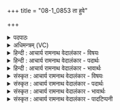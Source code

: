 +++
title = "08-1_0853 ता हुवे"

+++
<details><summary>पदपाठः</summary>

ता꣢। हु꣣वे। य꣡योः꣢꣯। इ꣡द꣢म्। प꣣प्ने꣢। वि꣡श्व꣢꣯म्। पु꣣रा꣢। कृ꣣त꣢म्। इ꣣न्द्रा꣢ग्नी। इ꣣न्द्र। अग्नी꣡इति꣢। न। म꣣र्धतः। ८५३।
</details>

<details><summary>अधिमन्त्रम् (VC)</summary>

- इन्द्राग्नी
- भरद्वाजो बार्हस्पत्यः
- गायत्री
- षड्जः
</details>

<details><summary>हिन्दी : आचार्य रामनाथ वेदालंकार - विषयः</summary>

प्रथम मन्त्र में परमात्मा और जीवात्मा का विषय है।
</details>

<details><summary>हिन्दी : आचार्य रामनाथ वेदालंकार - पदार्थः</summary>

पदार्थान्वयभाषाः -  मैं (ता) उन इन्द्र और अग्नि अर्थात् परमात्मा और जीवात्मा को (हुवे) बुलाता हूँ, (ययोः) जिनका (इदम्) यह सामने दिखाई देनेवाला (पुरा) पहले का (कृतम्) किया हुआ (विश्वम्) समस्त कार्य (पप्ने) सबके द्वारा स्तुति पाता है। (इन्द्राग्नी) उपासना किया हुआ परमात्मा और उद्बोधन दिया हुआ जीवात्मा दोनों (न मर्धतः) कभी हानि नहीं पहुँचाते,प्रत्युत सदा लाभकारी होते हैं ॥१॥
</details>

<details><summary>हिन्दी : आचार्य रामनाथ वेदालंकार - भावार्थः</summary>

भावार्थभाषाः -  परमात्मा ने जो ब्रह्माण्ड रचा है और जीवात्मा देह धारण करके जिन महान् कार्यों को अपने बुद्धिकौशल से करता है,उनसे उन दोनों का महान् गौरव प्रकट होता है ॥१॥
</details>

<details><summary>संस्कृत : आचार्य रामनाथ वेदालंकार - विषयः</summary>

तत्रादौ परमात्मजीवात्मविषयमाह।
</details>

<details><summary>संस्कृत : आचार्य रामनाथ वेदालंकार - पदार्थः</summary>

पदार्थान्वयभाषाः -  अहम् (ता) तौ इन्द्राग्नी परमात्मजीवात्मानौ (हुवे) आह्वयामि (ययोः) परमात्मजीवात्मनोः (इदम्) एतत् पुरतोऽवलोक्यमानम् (पुरा) प्राक्काले (कृतम्) संपादितम् (विश्वम्) समस्तं कार्यम् (पप्ने) सर्वैः स्तूयते।[पनायते स्तुतिकर्मा,भ्वादिः।] (इन्द्राग्नी) उपासितः परमात्मा उद्बोधितो जीवात्मा च,तौ उभौ (न मर्धतः)कदापि न हिंस्तः,हानिं न कुरुतः प्रत्युत सदा लाभकरौ भवतः[मर्धतिः हिंसाकर्मा]॥१॥२
</details>

<details><summary>संस्कृत : आचार्य रामनाथ वेदालंकार - भावार्थः</summary>

भावार्थभाषाः -  परमात्मना यद् ब्रह्माण्डं रचितं जीवात्मा च देहं धृत्वा यानि महान्ति कार्याणि स्वबुद्धिकौशलेन सम्पादयति तैस्तयोर्महद् गौरवं द्योत्यते ॥१॥
</details>

<details><summary>संस्कृत : आचार्य रामनाथ वेदालंकार - पादटिप्पनी</summary>

टिप्पणी:   १. ऋ० ६।६०।४। २. ऋग्भाष्ये दयानन्दर्षिणा मन्त्रोऽयं वायुविद्युत्पक्षे व्याख्यातः।
</details>